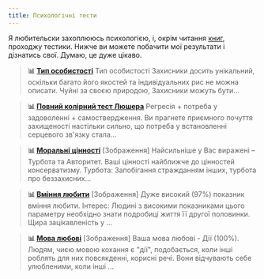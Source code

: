 ```yaml
---
title: Психологічні тести
---
```


Я любительски захоплююсь психологією, і, окрім читання [книг](/books), проходжу тестики. Нижче ви можете побачити мої результати і дізнатись свої. Думаю, це дуже цікаво.

> **📊 [Тип особистості](/psycho/personality-type)**
> Тип особистості Захисники досить унікальний, оскільки багато його якостей та індивідуальних рис не можна описати. Чуйні за своєю природою, Захисники можуть бути...

> **📊 [Повний колірний тест Люшера](psycho/luscher)**
> Регресія + потреба у задоволенні + самоствердження. Ви прагнете приємного почуття захищеності настільки сильно, що потреба у встановленні серцевого зв'язку стала...

> **📊 [Моральні цінності](psycho/moral-vignettes)**
> [Зображення] Найсильніше у Вас виражені – Турбота та Авторитет. Ваші цінності найближче до цінностей консерватизму. Турбота: Запобігання стражданням інших, турбота про беззахисних...

> **📊 [Вміння любити](/psycho/capacity-to-love)**
> [Зображення] Дуже високий (97%) показник вміння любити. Інтерес: Людині з високими показниками цього параметру необхідно знати подробиці життя її другої половинки. Щира зацікавленість у ...

> **📊 [Мова любові](/psycho/love-languages)**
> [Зображення] Ваша мова любові - Дії (100%). Людям, чиєю мовою кохання є "дії", подобається, коли інші роблять для них повсякденні, корисні речі. Вони відчувають себе улюбленими, коли інші ...
